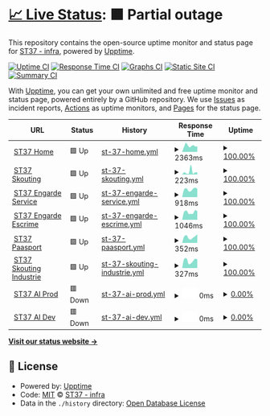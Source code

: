 # [📈 Live Status](https://uptime.st37.fr): <!--live status--> **🟧 Partial outage**

This repository contains the open-source uptime monitor and status page for [ST37 - infra](https://uptime.st37.fr), powered by [Upptime](https://github.com/upptime/upptime).

[![Uptime CI](https://github.com/st37infra/upptime/workflows/Uptime%20CI/badge.svg)](https://github.com/st37infra/upptime/actions?query=workflow%3A%22Uptime+CI%22)
[![Response Time CI](https://github.com/st37infra/upptime/workflows/Response%20Time%20CI/badge.svg)](https://github.com/st37infra/upptime/actions?query=workflow%3A%22Response+Time+CI%22)
[![Graphs CI](https://github.com/st37infra/upptime/workflows/Graphs%20CI/badge.svg)](https://github.com/st37infra/upptime/actions?query=workflow%3A%22Graphs+CI%22)
[![Static Site CI](https://github.com/st37infra/upptime/workflows/Static%20Site%20CI/badge.svg)](https://github.com/st37infra/upptime/actions?query=workflow%3A%22Static+Site+CI%22)
[![Summary CI](https://github.com/st37infra/upptime/workflows/Summary%20CI/badge.svg)](https://github.com/st37infra/upptime/actions?query=workflow%3A%22Summary+CI%22)

With [Upptime](https://upptime.js.org), you can get your own unlimited and free uptime monitor and status page, powered entirely by a GitHub repository. We use [Issues](https://github.com/st37infra/upptime/issues) as incident reports, [Actions](https://github.com/st37infra/upptime/actions) as uptime monitors, and [Pages](https://uptime.st37.fr) for the status page.

<!--start: status pages-->
<!-- This summary is generated by Upptime (https://github.com/upptime/upptime) -->
<!-- Do not edit this manually, your changes will be overwritten -->
<!-- prettier-ignore -->
| URL | Status | History | Response Time | Uptime |
| --- | ------ | ------- | ------------- | ------ |
| <img alt="" src="https://favicons.githubusercontent.com/www.st37.fr" height="13"> [ST37 Home](https://www.st37.fr) | 🟩 Up | [st-37-home.yml](https://github.com/st37infra/upptime/commits/HEAD/history/st-37-home.yml) | <details><summary><img alt="Response time graph" src="./graphs/st-37-home/response-time-week.png" height="20"> 2363ms</summary><br><a href="https://uptime.st37.fr/history/st-37-home"><img alt="Response time 2240" src="https://img.shields.io/endpoint?url=https%3A%2F%2Fraw.githubusercontent.com%2Fst37infra%2Fupptime%2FHEAD%2Fapi%2Fst-37-home%2Fresponse-time.json"></a><br><a href="https://uptime.st37.fr/history/st-37-home"><img alt="24-hour response time 2232" src="https://img.shields.io/endpoint?url=https%3A%2F%2Fraw.githubusercontent.com%2Fst37infra%2Fupptime%2FHEAD%2Fapi%2Fst-37-home%2Fresponse-time-day.json"></a><br><a href="https://uptime.st37.fr/history/st-37-home"><img alt="7-day response time 2363" src="https://img.shields.io/endpoint?url=https%3A%2F%2Fraw.githubusercontent.com%2Fst37infra%2Fupptime%2FHEAD%2Fapi%2Fst-37-home%2Fresponse-time-week.json"></a><br><a href="https://uptime.st37.fr/history/st-37-home"><img alt="30-day response time 2452" src="https://img.shields.io/endpoint?url=https%3A%2F%2Fraw.githubusercontent.com%2Fst37infra%2Fupptime%2FHEAD%2Fapi%2Fst-37-home%2Fresponse-time-month.json"></a><br><a href="https://uptime.st37.fr/history/st-37-home"><img alt="1-year response time 2240" src="https://img.shields.io/endpoint?url=https%3A%2F%2Fraw.githubusercontent.com%2Fst37infra%2Fupptime%2FHEAD%2Fapi%2Fst-37-home%2Fresponse-time-year.json"></a></details> | <details><summary><a href="https://uptime.st37.fr/history/st-37-home">100.00%</a></summary><a href="https://uptime.st37.fr/history/st-37-home"><img alt="All-time uptime 99.95%" src="https://img.shields.io/endpoint?url=https%3A%2F%2Fraw.githubusercontent.com%2Fst37infra%2Fupptime%2FHEAD%2Fapi%2Fst-37-home%2Fuptime.json"></a><br><a href="https://uptime.st37.fr/history/st-37-home"><img alt="24-hour uptime 100.00%" src="https://img.shields.io/endpoint?url=https%3A%2F%2Fraw.githubusercontent.com%2Fst37infra%2Fupptime%2FHEAD%2Fapi%2Fst-37-home%2Fuptime-day.json"></a><br><a href="https://uptime.st37.fr/history/st-37-home"><img alt="7-day uptime 100.00%" src="https://img.shields.io/endpoint?url=https%3A%2F%2Fraw.githubusercontent.com%2Fst37infra%2Fupptime%2FHEAD%2Fapi%2Fst-37-home%2Fuptime-week.json"></a><br><a href="https://uptime.st37.fr/history/st-37-home"><img alt="30-day uptime 100.00%" src="https://img.shields.io/endpoint?url=https%3A%2F%2Fraw.githubusercontent.com%2Fst37infra%2Fupptime%2FHEAD%2Fapi%2Fst-37-home%2Fuptime-month.json"></a><br><a href="https://uptime.st37.fr/history/st-37-home"><img alt="1-year uptime 99.95%" src="https://img.shields.io/endpoint?url=https%3A%2F%2Fraw.githubusercontent.com%2Fst37infra%2Fupptime%2FHEAD%2Fapi%2Fst-37-home%2Fuptime-year.json"></a></details>
| <img alt="" src="https://favicons.githubusercontent.com/skouting.st37.fr" height="13"> [ST37 Skouting](https://skouting.st37.fr) | 🟩 Up | [st-37-skouting.yml](https://github.com/st37infra/upptime/commits/HEAD/history/st-37-skouting.yml) | <details><summary><img alt="Response time graph" src="./graphs/st-37-skouting/response-time-week.png" height="20"> 223ms</summary><br><a href="https://uptime.st37.fr/history/st-37-skouting"><img alt="Response time 178" src="https://img.shields.io/endpoint?url=https%3A%2F%2Fraw.githubusercontent.com%2Fst37infra%2Fupptime%2FHEAD%2Fapi%2Fst-37-skouting%2Fresponse-time.json"></a><br><a href="https://uptime.st37.fr/history/st-37-skouting"><img alt="24-hour response time 181" src="https://img.shields.io/endpoint?url=https%3A%2F%2Fraw.githubusercontent.com%2Fst37infra%2Fupptime%2FHEAD%2Fapi%2Fst-37-skouting%2Fresponse-time-day.json"></a><br><a href="https://uptime.st37.fr/history/st-37-skouting"><img alt="7-day response time 223" src="https://img.shields.io/endpoint?url=https%3A%2F%2Fraw.githubusercontent.com%2Fst37infra%2Fupptime%2FHEAD%2Fapi%2Fst-37-skouting%2Fresponse-time-week.json"></a><br><a href="https://uptime.st37.fr/history/st-37-skouting"><img alt="30-day response time 179" src="https://img.shields.io/endpoint?url=https%3A%2F%2Fraw.githubusercontent.com%2Fst37infra%2Fupptime%2FHEAD%2Fapi%2Fst-37-skouting%2Fresponse-time-month.json"></a><br><a href="https://uptime.st37.fr/history/st-37-skouting"><img alt="1-year response time 178" src="https://img.shields.io/endpoint?url=https%3A%2F%2Fraw.githubusercontent.com%2Fst37infra%2Fupptime%2FHEAD%2Fapi%2Fst-37-skouting%2Fresponse-time-year.json"></a></details> | <details><summary><a href="https://uptime.st37.fr/history/st-37-skouting">100.00%</a></summary><a href="https://uptime.st37.fr/history/st-37-skouting"><img alt="All-time uptime 100.00%" src="https://img.shields.io/endpoint?url=https%3A%2F%2Fraw.githubusercontent.com%2Fst37infra%2Fupptime%2FHEAD%2Fapi%2Fst-37-skouting%2Fuptime.json"></a><br><a href="https://uptime.st37.fr/history/st-37-skouting"><img alt="24-hour uptime 100.00%" src="https://img.shields.io/endpoint?url=https%3A%2F%2Fraw.githubusercontent.com%2Fst37infra%2Fupptime%2FHEAD%2Fapi%2Fst-37-skouting%2Fuptime-day.json"></a><br><a href="https://uptime.st37.fr/history/st-37-skouting"><img alt="7-day uptime 100.00%" src="https://img.shields.io/endpoint?url=https%3A%2F%2Fraw.githubusercontent.com%2Fst37infra%2Fupptime%2FHEAD%2Fapi%2Fst-37-skouting%2Fuptime-week.json"></a><br><a href="https://uptime.st37.fr/history/st-37-skouting"><img alt="30-day uptime 100.00%" src="https://img.shields.io/endpoint?url=https%3A%2F%2Fraw.githubusercontent.com%2Fst37infra%2Fupptime%2FHEAD%2Fapi%2Fst-37-skouting%2Fuptime-month.json"></a><br><a href="https://uptime.st37.fr/history/st-37-skouting"><img alt="1-year uptime 100.00%" src="https://img.shields.io/endpoint?url=https%3A%2F%2Fraw.githubusercontent.com%2Fst37infra%2Fupptime%2FHEAD%2Fapi%2Fst-37-skouting%2Fuptime-year.json"></a></details>
| <img alt="" src="https://favicons.githubusercontent.com/engarde-service.com" height="13"> [ST37 Engarde Service](https://engarde-service.com) | 🟩 Up | [st-37-engarde-service.yml](https://github.com/st37infra/upptime/commits/HEAD/history/st-37-engarde-service.yml) | <details><summary><img alt="Response time graph" src="./graphs/st-37-engarde-service/response-time-week.png" height="20"> 918ms</summary><br><a href="https://uptime.st37.fr/history/st-37-engarde-service"><img alt="Response time 749" src="https://img.shields.io/endpoint?url=https%3A%2F%2Fraw.githubusercontent.com%2Fst37infra%2Fupptime%2FHEAD%2Fapi%2Fst-37-engarde-service%2Fresponse-time.json"></a><br><a href="https://uptime.st37.fr/history/st-37-engarde-service"><img alt="24-hour response time 975" src="https://img.shields.io/endpoint?url=https%3A%2F%2Fraw.githubusercontent.com%2Fst37infra%2Fupptime%2FHEAD%2Fapi%2Fst-37-engarde-service%2Fresponse-time-day.json"></a><br><a href="https://uptime.st37.fr/history/st-37-engarde-service"><img alt="7-day response time 918" src="https://img.shields.io/endpoint?url=https%3A%2F%2Fraw.githubusercontent.com%2Fst37infra%2Fupptime%2FHEAD%2Fapi%2Fst-37-engarde-service%2Fresponse-time-week.json"></a><br><a href="https://uptime.st37.fr/history/st-37-engarde-service"><img alt="30-day response time 835" src="https://img.shields.io/endpoint?url=https%3A%2F%2Fraw.githubusercontent.com%2Fst37infra%2Fupptime%2FHEAD%2Fapi%2Fst-37-engarde-service%2Fresponse-time-month.json"></a><br><a href="https://uptime.st37.fr/history/st-37-engarde-service"><img alt="1-year response time 749" src="https://img.shields.io/endpoint?url=https%3A%2F%2Fraw.githubusercontent.com%2Fst37infra%2Fupptime%2FHEAD%2Fapi%2Fst-37-engarde-service%2Fresponse-time-year.json"></a></details> | <details><summary><a href="https://uptime.st37.fr/history/st-37-engarde-service">100.00%</a></summary><a href="https://uptime.st37.fr/history/st-37-engarde-service"><img alt="All-time uptime 100.00%" src="https://img.shields.io/endpoint?url=https%3A%2F%2Fraw.githubusercontent.com%2Fst37infra%2Fupptime%2FHEAD%2Fapi%2Fst-37-engarde-service%2Fuptime.json"></a><br><a href="https://uptime.st37.fr/history/st-37-engarde-service"><img alt="24-hour uptime 100.00%" src="https://img.shields.io/endpoint?url=https%3A%2F%2Fraw.githubusercontent.com%2Fst37infra%2Fupptime%2FHEAD%2Fapi%2Fst-37-engarde-service%2Fuptime-day.json"></a><br><a href="https://uptime.st37.fr/history/st-37-engarde-service"><img alt="7-day uptime 100.00%" src="https://img.shields.io/endpoint?url=https%3A%2F%2Fraw.githubusercontent.com%2Fst37infra%2Fupptime%2FHEAD%2Fapi%2Fst-37-engarde-service%2Fuptime-week.json"></a><br><a href="https://uptime.st37.fr/history/st-37-engarde-service"><img alt="30-day uptime 100.00%" src="https://img.shields.io/endpoint?url=https%3A%2F%2Fraw.githubusercontent.com%2Fst37infra%2Fupptime%2FHEAD%2Fapi%2Fst-37-engarde-service%2Fuptime-month.json"></a><br><a href="https://uptime.st37.fr/history/st-37-engarde-service"><img alt="1-year uptime 100.00%" src="https://img.shields.io/endpoint?url=https%3A%2F%2Fraw.githubusercontent.com%2Fst37infra%2Fupptime%2FHEAD%2Fapi%2Fst-37-engarde-service%2Fuptime-year.json"></a></details>
| <img alt="" src="https://favicons.githubusercontent.com/www.engarde-escrime.com" height="13"> [ST37 Engarde Escrime](https://www.engarde-escrime.com) | 🟩 Up | [st-37-engarde-escrime.yml](https://github.com/st37infra/upptime/commits/HEAD/history/st-37-engarde-escrime.yml) | <details><summary><img alt="Response time graph" src="./graphs/st-37-engarde-escrime/response-time-week.png" height="20"> 1046ms</summary><br><a href="https://uptime.st37.fr/history/st-37-engarde-escrime"><img alt="Response time 965" src="https://img.shields.io/endpoint?url=https%3A%2F%2Fraw.githubusercontent.com%2Fst37infra%2Fupptime%2FHEAD%2Fapi%2Fst-37-engarde-escrime%2Fresponse-time.json"></a><br><a href="https://uptime.st37.fr/history/st-37-engarde-escrime"><img alt="24-hour response time 1196" src="https://img.shields.io/endpoint?url=https%3A%2F%2Fraw.githubusercontent.com%2Fst37infra%2Fupptime%2FHEAD%2Fapi%2Fst-37-engarde-escrime%2Fresponse-time-day.json"></a><br><a href="https://uptime.st37.fr/history/st-37-engarde-escrime"><img alt="7-day response time 1046" src="https://img.shields.io/endpoint?url=https%3A%2F%2Fraw.githubusercontent.com%2Fst37infra%2Fupptime%2FHEAD%2Fapi%2Fst-37-engarde-escrime%2Fresponse-time-week.json"></a><br><a href="https://uptime.st37.fr/history/st-37-engarde-escrime"><img alt="30-day response time 999" src="https://img.shields.io/endpoint?url=https%3A%2F%2Fraw.githubusercontent.com%2Fst37infra%2Fupptime%2FHEAD%2Fapi%2Fst-37-engarde-escrime%2Fresponse-time-month.json"></a><br><a href="https://uptime.st37.fr/history/st-37-engarde-escrime"><img alt="1-year response time 965" src="https://img.shields.io/endpoint?url=https%3A%2F%2Fraw.githubusercontent.com%2Fst37infra%2Fupptime%2FHEAD%2Fapi%2Fst-37-engarde-escrime%2Fresponse-time-year.json"></a></details> | <details><summary><a href="https://uptime.st37.fr/history/st-37-engarde-escrime">100.00%</a></summary><a href="https://uptime.st37.fr/history/st-37-engarde-escrime"><img alt="All-time uptime 99.85%" src="https://img.shields.io/endpoint?url=https%3A%2F%2Fraw.githubusercontent.com%2Fst37infra%2Fupptime%2FHEAD%2Fapi%2Fst-37-engarde-escrime%2Fuptime.json"></a><br><a href="https://uptime.st37.fr/history/st-37-engarde-escrime"><img alt="24-hour uptime 100.00%" src="https://img.shields.io/endpoint?url=https%3A%2F%2Fraw.githubusercontent.com%2Fst37infra%2Fupptime%2FHEAD%2Fapi%2Fst-37-engarde-escrime%2Fuptime-day.json"></a><br><a href="https://uptime.st37.fr/history/st-37-engarde-escrime"><img alt="7-day uptime 100.00%" src="https://img.shields.io/endpoint?url=https%3A%2F%2Fraw.githubusercontent.com%2Fst37infra%2Fupptime%2FHEAD%2Fapi%2Fst-37-engarde-escrime%2Fuptime-week.json"></a><br><a href="https://uptime.st37.fr/history/st-37-engarde-escrime"><img alt="30-day uptime 99.89%" src="https://img.shields.io/endpoint?url=https%3A%2F%2Fraw.githubusercontent.com%2Fst37infra%2Fupptime%2FHEAD%2Fapi%2Fst-37-engarde-escrime%2Fuptime-month.json"></a><br><a href="https://uptime.st37.fr/history/st-37-engarde-escrime"><img alt="1-year uptime 99.85%" src="https://img.shields.io/endpoint?url=https%3A%2F%2Fraw.githubusercontent.com%2Fst37infra%2Fupptime%2FHEAD%2Fapi%2Fst-37-engarde-escrime%2Fuptime-year.json"></a></details>
| <img alt="" src="https://favicons.githubusercontent.com/www.paasport.st37.fr" height="13"> [ST37 Paasport](https://www.paasport.st37.fr) | 🟩 Up | [st-37-paasport.yml](https://github.com/st37infra/upptime/commits/HEAD/history/st-37-paasport.yml) | <details><summary><img alt="Response time graph" src="./graphs/st-37-paasport/response-time-week.png" height="20"> 352ms</summary><br><a href="https://uptime.st37.fr/history/st-37-paasport"><img alt="Response time 472" src="https://img.shields.io/endpoint?url=https%3A%2F%2Fraw.githubusercontent.com%2Fst37infra%2Fupptime%2FHEAD%2Fapi%2Fst-37-paasport%2Fresponse-time.json"></a><br><a href="https://uptime.st37.fr/history/st-37-paasport"><img alt="24-hour response time 506" src="https://img.shields.io/endpoint?url=https%3A%2F%2Fraw.githubusercontent.com%2Fst37infra%2Fupptime%2FHEAD%2Fapi%2Fst-37-paasport%2Fresponse-time-day.json"></a><br><a href="https://uptime.st37.fr/history/st-37-paasport"><img alt="7-day response time 352" src="https://img.shields.io/endpoint?url=https%3A%2F%2Fraw.githubusercontent.com%2Fst37infra%2Fupptime%2FHEAD%2Fapi%2Fst-37-paasport%2Fresponse-time-week.json"></a><br><a href="https://uptime.st37.fr/history/st-37-paasport"><img alt="30-day response time 403" src="https://img.shields.io/endpoint?url=https%3A%2F%2Fraw.githubusercontent.com%2Fst37infra%2Fupptime%2FHEAD%2Fapi%2Fst-37-paasport%2Fresponse-time-month.json"></a><br><a href="https://uptime.st37.fr/history/st-37-paasport"><img alt="1-year response time 472" src="https://img.shields.io/endpoint?url=https%3A%2F%2Fraw.githubusercontent.com%2Fst37infra%2Fupptime%2FHEAD%2Fapi%2Fst-37-paasport%2Fresponse-time-year.json"></a></details> | <details><summary><a href="https://uptime.st37.fr/history/st-37-paasport">100.00%</a></summary><a href="https://uptime.st37.fr/history/st-37-paasport"><img alt="All-time uptime 100.00%" src="https://img.shields.io/endpoint?url=https%3A%2F%2Fraw.githubusercontent.com%2Fst37infra%2Fupptime%2FHEAD%2Fapi%2Fst-37-paasport%2Fuptime.json"></a><br><a href="https://uptime.st37.fr/history/st-37-paasport"><img alt="24-hour uptime 100.00%" src="https://img.shields.io/endpoint?url=https%3A%2F%2Fraw.githubusercontent.com%2Fst37infra%2Fupptime%2FHEAD%2Fapi%2Fst-37-paasport%2Fuptime-day.json"></a><br><a href="https://uptime.st37.fr/history/st-37-paasport"><img alt="7-day uptime 100.00%" src="https://img.shields.io/endpoint?url=https%3A%2F%2Fraw.githubusercontent.com%2Fst37infra%2Fupptime%2FHEAD%2Fapi%2Fst-37-paasport%2Fuptime-week.json"></a><br><a href="https://uptime.st37.fr/history/st-37-paasport"><img alt="30-day uptime 100.00%" src="https://img.shields.io/endpoint?url=https%3A%2F%2Fraw.githubusercontent.com%2Fst37infra%2Fupptime%2FHEAD%2Fapi%2Fst-37-paasport%2Fuptime-month.json"></a><br><a href="https://uptime.st37.fr/history/st-37-paasport"><img alt="1-year uptime 100.00%" src="https://img.shields.io/endpoint?url=https%3A%2F%2Fraw.githubusercontent.com%2Fst37infra%2Fupptime%2FHEAD%2Fapi%2Fst-37-paasport%2Fuptime-year.json"></a></details>
| <img alt="" src="https://favicons.githubusercontent.com/www.industrie.st37.fr" height="13"> [ST37 Skouting Industrie](https://www.industrie.st37.fr) | 🟩 Up | [st-37-skouting-industrie.yml](https://github.com/st37infra/upptime/commits/HEAD/history/st-37-skouting-industrie.yml) | <details><summary><img alt="Response time graph" src="./graphs/st-37-skouting-industrie/response-time-week.png" height="20"> 327ms</summary><br><a href="https://uptime.st37.fr/history/st-37-skouting-industrie"><img alt="Response time 436" src="https://img.shields.io/endpoint?url=https%3A%2F%2Fraw.githubusercontent.com%2Fst37infra%2Fupptime%2FHEAD%2Fapi%2Fst-37-skouting-industrie%2Fresponse-time.json"></a><br><a href="https://uptime.st37.fr/history/st-37-skouting-industrie"><img alt="24-hour response time 380" src="https://img.shields.io/endpoint?url=https%3A%2F%2Fraw.githubusercontent.com%2Fst37infra%2Fupptime%2FHEAD%2Fapi%2Fst-37-skouting-industrie%2Fresponse-time-day.json"></a><br><a href="https://uptime.st37.fr/history/st-37-skouting-industrie"><img alt="7-day response time 327" src="https://img.shields.io/endpoint?url=https%3A%2F%2Fraw.githubusercontent.com%2Fst37infra%2Fupptime%2FHEAD%2Fapi%2Fst-37-skouting-industrie%2Fresponse-time-week.json"></a><br><a href="https://uptime.st37.fr/history/st-37-skouting-industrie"><img alt="30-day response time 372" src="https://img.shields.io/endpoint?url=https%3A%2F%2Fraw.githubusercontent.com%2Fst37infra%2Fupptime%2FHEAD%2Fapi%2Fst-37-skouting-industrie%2Fresponse-time-month.json"></a><br><a href="https://uptime.st37.fr/history/st-37-skouting-industrie"><img alt="1-year response time 436" src="https://img.shields.io/endpoint?url=https%3A%2F%2Fraw.githubusercontent.com%2Fst37infra%2Fupptime%2FHEAD%2Fapi%2Fst-37-skouting-industrie%2Fresponse-time-year.json"></a></details> | <details><summary><a href="https://uptime.st37.fr/history/st-37-skouting-industrie">100.00%</a></summary><a href="https://uptime.st37.fr/history/st-37-skouting-industrie"><img alt="All-time uptime 100.00%" src="https://img.shields.io/endpoint?url=https%3A%2F%2Fraw.githubusercontent.com%2Fst37infra%2Fupptime%2FHEAD%2Fapi%2Fst-37-skouting-industrie%2Fuptime.json"></a><br><a href="https://uptime.st37.fr/history/st-37-skouting-industrie"><img alt="24-hour uptime 100.00%" src="https://img.shields.io/endpoint?url=https%3A%2F%2Fraw.githubusercontent.com%2Fst37infra%2Fupptime%2FHEAD%2Fapi%2Fst-37-skouting-industrie%2Fuptime-day.json"></a><br><a href="https://uptime.st37.fr/history/st-37-skouting-industrie"><img alt="7-day uptime 100.00%" src="https://img.shields.io/endpoint?url=https%3A%2F%2Fraw.githubusercontent.com%2Fst37infra%2Fupptime%2FHEAD%2Fapi%2Fst-37-skouting-industrie%2Fuptime-week.json"></a><br><a href="https://uptime.st37.fr/history/st-37-skouting-industrie"><img alt="30-day uptime 100.00%" src="https://img.shields.io/endpoint?url=https%3A%2F%2Fraw.githubusercontent.com%2Fst37infra%2Fupptime%2FHEAD%2Fapi%2Fst-37-skouting-industrie%2Fuptime-month.json"></a><br><a href="https://uptime.st37.fr/history/st-37-skouting-industrie"><img alt="1-year uptime 100.00%" src="https://img.shields.io/endpoint?url=https%3A%2F%2Fraw.githubusercontent.com%2Fst37infra%2Fupptime%2FHEAD%2Fapi%2Fst-37-skouting-industrie%2Fuptime-year.json"></a></details>
| <img alt="" src="https://favicons.githubusercontent.com/null" height="13"> [ST37 AI Prod](52.211.208.47) | 🟥 Down | [st-37-ai-prod.yml](https://github.com/st37infra/upptime/commits/HEAD/history/st-37-ai-prod.yml) | <details><summary><img alt="Response time graph" src="./graphs/st-37-ai-prod/response-time-week.png" height="20"> 0ms</summary><br><a href="https://uptime.st37.fr/history/st-37-ai-prod"><img alt="Response time 72" src="https://img.shields.io/endpoint?url=https%3A%2F%2Fraw.githubusercontent.com%2Fst37infra%2Fupptime%2FHEAD%2Fapi%2Fst-37-ai-prod%2Fresponse-time.json"></a><br><a href="https://uptime.st37.fr/history/st-37-ai-prod"><img alt="24-hour response time 0" src="https://img.shields.io/endpoint?url=https%3A%2F%2Fraw.githubusercontent.com%2Fst37infra%2Fupptime%2FHEAD%2Fapi%2Fst-37-ai-prod%2Fresponse-time-day.json"></a><br><a href="https://uptime.st37.fr/history/st-37-ai-prod"><img alt="7-day response time 0" src="https://img.shields.io/endpoint?url=https%3A%2F%2Fraw.githubusercontent.com%2Fst37infra%2Fupptime%2FHEAD%2Fapi%2Fst-37-ai-prod%2Fresponse-time-week.json"></a><br><a href="https://uptime.st37.fr/history/st-37-ai-prod"><img alt="30-day response time 0" src="https://img.shields.io/endpoint?url=https%3A%2F%2Fraw.githubusercontent.com%2Fst37infra%2Fupptime%2FHEAD%2Fapi%2Fst-37-ai-prod%2Fresponse-time-month.json"></a><br><a href="https://uptime.st37.fr/history/st-37-ai-prod"><img alt="1-year response time 72" src="https://img.shields.io/endpoint?url=https%3A%2F%2Fraw.githubusercontent.com%2Fst37infra%2Fupptime%2FHEAD%2Fapi%2Fst-37-ai-prod%2Fresponse-time-year.json"></a></details> | <details><summary><a href="https://uptime.st37.fr/history/st-37-ai-prod">0.00%</a></summary><a href="https://uptime.st37.fr/history/st-37-ai-prod"><img alt="All-time uptime 73.21%" src="https://img.shields.io/endpoint?url=https%3A%2F%2Fraw.githubusercontent.com%2Fst37infra%2Fupptime%2FHEAD%2Fapi%2Fst-37-ai-prod%2Fuptime.json"></a><br><a href="https://uptime.st37.fr/history/st-37-ai-prod"><img alt="24-hour uptime 0.00%" src="https://img.shields.io/endpoint?url=https%3A%2F%2Fraw.githubusercontent.com%2Fst37infra%2Fupptime%2FHEAD%2Fapi%2Fst-37-ai-prod%2Fuptime-day.json"></a><br><a href="https://uptime.st37.fr/history/st-37-ai-prod"><img alt="7-day uptime 0.00%" src="https://img.shields.io/endpoint?url=https%3A%2F%2Fraw.githubusercontent.com%2Fst37infra%2Fupptime%2FHEAD%2Fapi%2Fst-37-ai-prod%2Fuptime-week.json"></a><br><a href="https://uptime.st37.fr/history/st-37-ai-prod"><img alt="30-day uptime 31.10%" src="https://img.shields.io/endpoint?url=https%3A%2F%2Fraw.githubusercontent.com%2Fst37infra%2Fupptime%2FHEAD%2Fapi%2Fst-37-ai-prod%2Fuptime-month.json"></a><br><a href="https://uptime.st37.fr/history/st-37-ai-prod"><img alt="1-year uptime 73.21%" src="https://img.shields.io/endpoint?url=https%3A%2F%2Fraw.githubusercontent.com%2Fst37infra%2Fupptime%2FHEAD%2Fapi%2Fst-37-ai-prod%2Fuptime-year.json"></a></details>
| <img alt="" src="https://favicons.githubusercontent.com/null" height="13"> [ST37 AI Dev](dev-aist.st37.fr) | 🟥 Down | [st-37-ai-dev.yml](https://github.com/st37infra/upptime/commits/HEAD/history/st-37-ai-dev.yml) | <details><summary><img alt="Response time graph" src="./graphs/st-37-ai-dev/response-time-week.png" height="20"> 0ms</summary><br><a href="https://uptime.st37.fr/history/st-37-ai-dev"><img alt="Response time 0" src="https://img.shields.io/endpoint?url=https%3A%2F%2Fraw.githubusercontent.com%2Fst37infra%2Fupptime%2FHEAD%2Fapi%2Fst-37-ai-dev%2Fresponse-time.json"></a><br><a href="https://uptime.st37.fr/history/st-37-ai-dev"><img alt="24-hour response time 0" src="https://img.shields.io/endpoint?url=https%3A%2F%2Fraw.githubusercontent.com%2Fst37infra%2Fupptime%2FHEAD%2Fapi%2Fst-37-ai-dev%2Fresponse-time-day.json"></a><br><a href="https://uptime.st37.fr/history/st-37-ai-dev"><img alt="7-day response time 0" src="https://img.shields.io/endpoint?url=https%3A%2F%2Fraw.githubusercontent.com%2Fst37infra%2Fupptime%2FHEAD%2Fapi%2Fst-37-ai-dev%2Fresponse-time-week.json"></a><br><a href="https://uptime.st37.fr/history/st-37-ai-dev"><img alt="30-day response time 0" src="https://img.shields.io/endpoint?url=https%3A%2F%2Fraw.githubusercontent.com%2Fst37infra%2Fupptime%2FHEAD%2Fapi%2Fst-37-ai-dev%2Fresponse-time-month.json"></a><br><a href="https://uptime.st37.fr/history/st-37-ai-dev"><img alt="1-year response time 0" src="https://img.shields.io/endpoint?url=https%3A%2F%2Fraw.githubusercontent.com%2Fst37infra%2Fupptime%2FHEAD%2Fapi%2Fst-37-ai-dev%2Fresponse-time-year.json"></a></details> | <details><summary><a href="https://uptime.st37.fr/history/st-37-ai-dev">0.00%</a></summary><a href="https://uptime.st37.fr/history/st-37-ai-dev"><img alt="All-time uptime 73.22%" src="https://img.shields.io/endpoint?url=https%3A%2F%2Fraw.githubusercontent.com%2Fst37infra%2Fupptime%2FHEAD%2Fapi%2Fst-37-ai-dev%2Fuptime.json"></a><br><a href="https://uptime.st37.fr/history/st-37-ai-dev"><img alt="24-hour uptime 0.00%" src="https://img.shields.io/endpoint?url=https%3A%2F%2Fraw.githubusercontent.com%2Fst37infra%2Fupptime%2FHEAD%2Fapi%2Fst-37-ai-dev%2Fuptime-day.json"></a><br><a href="https://uptime.st37.fr/history/st-37-ai-dev"><img alt="7-day uptime 0.00%" src="https://img.shields.io/endpoint?url=https%3A%2F%2Fraw.githubusercontent.com%2Fst37infra%2Fupptime%2FHEAD%2Fapi%2Fst-37-ai-dev%2Fuptime-week.json"></a><br><a href="https://uptime.st37.fr/history/st-37-ai-dev"><img alt="30-day uptime 31.10%" src="https://img.shields.io/endpoint?url=https%3A%2F%2Fraw.githubusercontent.com%2Fst37infra%2Fupptime%2FHEAD%2Fapi%2Fst-37-ai-dev%2Fuptime-month.json"></a><br><a href="https://uptime.st37.fr/history/st-37-ai-dev"><img alt="1-year uptime 73.22%" src="https://img.shields.io/endpoint?url=https%3A%2F%2Fraw.githubusercontent.com%2Fst37infra%2Fupptime%2FHEAD%2Fapi%2Fst-37-ai-dev%2Fuptime-year.json"></a></details>

<!--end: status pages-->

[**Visit our status website →**](https://uptime.st37.fr)

## 📄 License

- Powered by: [Upptime](https://github.com/upptime/upptime)
- Code: [MIT](./LICENSE) © [ST37 - infra](https://uptime.st37.fr)
- Data in the `./history` directory: [Open Database License](https://opendatacommons.org/licenses/odbl/1-0/)
